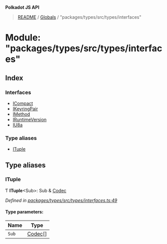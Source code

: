 **Polkadot JS API**

> [README](../README.md) / [Globals](../globals.md) / "packages/types/src/types/interfaces"

# Module: "packages/types/src/types/interfaces"

## Index

### Interfaces

* [ICompact](../interfaces/_packages_types_src_types_interfaces_.icompact.md)
* [IKeyringPair](../interfaces/_packages_types_src_types_interfaces_.ikeyringpair.md)
* [IMethod](../interfaces/_packages_types_src_types_interfaces_.imethod.md)
* [IRuntimeVersion](../interfaces/_packages_types_src_types_interfaces_.iruntimeversion.md)
* [IU8a](../interfaces/_packages_types_src_types_interfaces_.iu8a.md)

### Type aliases

* [ITuple](_packages_types_src_types_interfaces_.md#ituple)

## Type aliases

### ITuple

Ƭ  **ITuple**\<Sub>: Sub & [Codec](../interfaces/_packages_types_src_types_codec_.codec.md)

*Defined in [packages/types/src/types/interfaces.ts:49](https://github.com/polkadot-js/api/blob/c27e41be3/packages/types/src/types/interfaces.ts#L49)*

#### Type parameters:

Name | Type |
------ | ------ |
`Sub` | [Codec](../interfaces/_packages_types_src_types_codec_.codec.md)[] |

